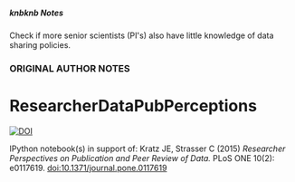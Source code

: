 ##### knbknb Notes
Check if more senior scientists (PI's) also have little knowledge of data sharing policies.


### ORIGINAL AUTHOR NOTES

ResearcherDataPubPerceptions
============================
[![DOI](https://zenodo.org/badge/5545/JEK-III/ResearcherDataPubPerceptions.svg)](http://dx.doi.org/10.5281/zenodo.13121)

IPython notebook(s) in support of:
Kratz JE, Strasser C (2015) _Researcher Perspectives on Publication and Peer Review of Data._ PLoS ONE 10(2): e0117619. [doi:10.1371/journal.pone.0117619](http://dx.doi.org/10.1371/journal.pone.0117619)
